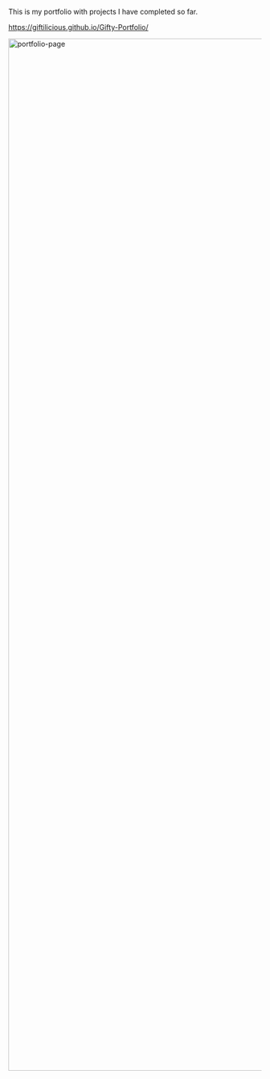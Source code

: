 This is my portfolio with projects I have completed so far.

 https://giftilicious.github.io/Gifty-Portfolio/
 
<img width="2048" alt="portfolio-page" src="https://user-images.githubusercontent.com/90150892/133548316-8aedd6bd-9640-4d1c-85f4-2c2f75994563.png">
